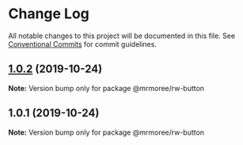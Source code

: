 # Change Log

All notable changes to this project will be documented in this file.
See [Conventional Commits](https://conventionalcommits.org) for commit guidelines.

## [1.0.2](https://github.com/mrmoree/ReweComponents/compare/@mrmoree/rw-button@1.0.1...@mrmoree/rw-button@1.0.2) (2019-10-24)

**Note:** Version bump only for package @mrmoree/rw-button





## 1.0.1 (2019-10-24)

**Note:** Version bump only for package @mrmoree/rw-button
